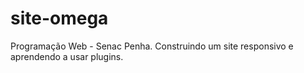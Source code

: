 # site-omega
Programação Web - Senac Penha. Construindo um site responsivo e aprendendo a usar plugins.
